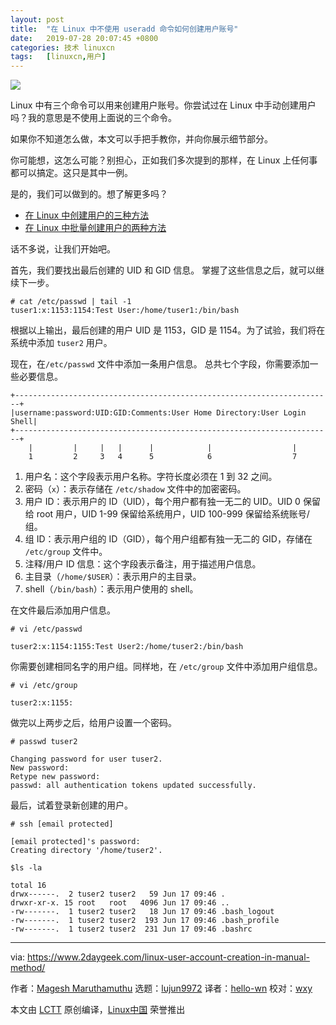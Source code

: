 ```yaml
---
layout: post
title:	"在 Linux 中不使用 useradd 命令如何创建用户账号"
date:	2019-07-28 20:07:45 +0800 
categories:	技术 linuxcn 
tags:	[linuxcn,用户]
---
```



![](/Asserts/Images//attachment/album/201907/28/200732enjn6u0mrr61nz62.jpg)


Linux 中有三个命令可以用来创建用户账号。你尝试过在 Linux 中手动创建用户吗？我的意思是不使用上面说的三个命令。


如果你不知道怎么做，本文可以手把手教你，并向你展示细节部分。


你可能想，这怎么可能？别担心，正如我们多次提到的那样，在 Linux 上任何事都可以搞定。这只是其中一例。


是的，我们可以做到的。想了解更多吗？


* [在 Linux 中创建用户的三种方法](https://www.2daygeek.com/linux-user-account-creation-useradd-adduser-newusers/)
* [在 Linux 中批量创建用户的两种方法](https://www.2daygeek.com/linux-bulk-users-creation-useradd-newusers/)


话不多说，让我们开始吧。


首先，我们要找出最后创建的 UID 和 GID 信息。 掌握了这些信息之后，就可以继续下一步。



```
# cat /etc/passwd | tail -1
tuser1:x:1153:1154:Test User:/home/tuser1:/bin/bash
```

根据以上输出，最后创建的用户 UID 是 1153，GID 是 1154。为了试验，我们将在系统中添加 `tuser2` 用户。


现在，在`/etc/passwd` 文件中添加一条用户信息。 总共七个字段，你需要添加一些必要信息。



```
+-----------------------------------------------------------------------+
|username:password:UID:GID:Comments:User Home Directory:User Login Shell|
+-----------------------------------------------------------------------+
    |         |     |   |      |            |                  |
    1         2     3   4      5            6                  7
```

1. 用户名：这个字段表示用户名称。字符长度必须在 1 到 32 之间。
2. 密码（`x`）：表示存储在 `/etc/shadow` 文件中的加密密码。
3. 用户 ID：表示用户的 ID（UID），每个用户都有独一无二的 UID。UID 0 保留给 root 用户，UID 1-99 保留给系统用户，UID 100-999 保留给系统账号/组。
4. 组 ID：表示用户组的 ID（GID），每个用户组都有独一无二的 GID，存储在 `/etc/group` 文件中。
5. 注释/用户 ID 信息：这个字段表示备注，用于描述用户信息。
6. 主目录（`/home/$USER`）：表示用户的主目录。
7. shell（`/bin/bash`）：表示用户使用的 shell。


在文件最后添加用户信息。



```
# vi /etc/passwd

tuser2:x:1154:1155:Test User2:/home/tuser2:/bin/bash
```

你需要创建相同名字的用户组。同样地，在 `/etc/group` 文件中添加用户组信息。



```
# vi /etc/group

tuser2:x:1155:
```

做完以上两步之后，给用户设置一个密码。



```
# passwd tuser2

Changing password for user tuser2.
New password:
Retype new password:
passwd: all authentication tokens updated successfully.
```

最后，试着登录新创建的用户。



```
# ssh [email protected]

[email protected]'s password:
Creating directory '/home/tuser2'.

$ls -la

total 16
drwx------.  2 tuser2 tuser2   59 Jun 17 09:46 .
drwxr-xr-x. 15 root   root   4096 Jun 17 09:46 ..
-rw-------.  1 tuser2 tuser2   18 Jun 17 09:46 .bash_logout
-rw-------.  1 tuser2 tuser2  193 Jun 17 09:46 .bash_profile
-rw-------.  1 tuser2 tuser2  231 Jun 17 09:46 .bashrc
```



---


via: <https://www.2daygeek.com/linux-user-account-creation-in-manual-method/>


作者：[Magesh Maruthamuthu](https://www.2daygeek.com/author/magesh/) 选题：[lujun9972](https://github.com/lujun9972) 译者：[hello-wn](https://github.com/hello-wn) 校对：[wxy](https://github.com/wxy)


本文由 [LCTT](https://github.com/LCTT/TranslateProject) 原创编译，[Linux中国](https://linux.cn/) 荣誉推出
